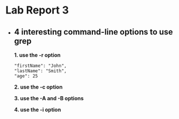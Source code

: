 # Lab Report 3

* ## 4 interesting command-line options to use grep
    
    **1. use the -r option**
    
    ```
    "firstName": "John",
    "lastName": "Smith",
    "age": 25
    ```
    
    **2. use the -c option**
    
    **3. use the -A and -B options**
    
    **4. use the -i option**
